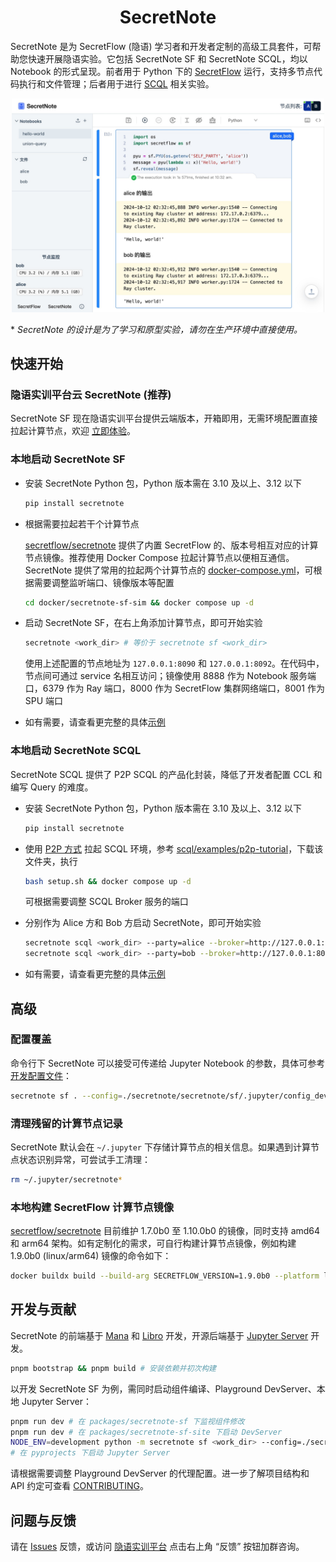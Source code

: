 <h1 align="center">SecretNote</h1>

SecretNote 是为 SecretFlow (隐语) 学习者和开发者定制的高级工具套件，可帮助您快速开展隐语实验。它包括 SecretNote SF 和 SecretNote SCQL，均以 Notebook 的形式呈现。前者用于 Python 下的 [SecretFlow](https://www.secretflow.org.cn/zh-CN/docs/secretflow) 运行，支持多节点代码执行和文件管理；后者用于进行 [SCQL](https://www.secretflow.org.cn/zh-CN/docs/scql) 相关实验。

<p align="center">
  <img src="docs/images/first-view.jpg" alt="first-view" style="width: 500px;" />
</p>

\* _SecretNote 的设计是为了学习和原型实验，请勿在生产环境中直接使用。_

## 快速开始

### 隐语实训平台云 SecretNote (推荐)

SecretNote SF 现在隐语实训平台提供云端版本，开箱即用，无需环境配置直接拉起计算节点，欢迎 [立即体验](https://studio.secretflow.com/secretnote)。

### 本地启动 SecretNote SF

- 安装 SecretNote Python 包，Python 版本需在 3.10 及以上、3.12 以下

  ```sh
  pip install secretnote
  ```

- 根据需要拉起若干个计算节点

  [secretflow/secretnote](https://hub.docker.com/r/secretflow/secretnote) 提供了内置 SecretFlow 的、版本号相互对应的计算节点镜像。推荐使用 Docker Compose 拉起计算节点以便相互通信。SecretNote 提供了常用的拉起两个计算节点的 [docker-compose.yml](./docker/secretnote-sf-sim/docker-compose.yml)，可根据需要调整监听端口、镜像版本等配置

  ```sh
  cd docker/secretnote-sf-sim && docker compose up -d
  ```

- 启动 SecretNote SF，在右上角添加计算节点，即可开始实验

  ```sh
  secretnote <work_dir> # 等价于 secretnote sf <work_dir>
  ```

  使用上述配置的节点地址为 `127.0.0.1:8090` 和 `127.0.0.1:8092`。在代码中，节点间可通过 service 名相互访问；镜像使用 8888 作为 Notebook 服务端口，6379 作为 Ray 端口，8000 作为 SecretFlow 集群网络端口，8001 作为 SPU 端口

- 如有需要，请查看更完整的具体[示例](docs/SECRETFLOW-INTRO.md)

### 本地启动 SecretNote SCQL

SecretNote SCQL 提供了 P2P SCQL 的产品化封装，降低了开发者配置 CCL 和编写 Query 的难度。

- 安装 SecretNote Python 包，Python 版本需在 3.10 及以上、3.12 以下

  ```sh
  pip install secretnote
  ```

- 使用 [P2P 方式](https://www.secretflow.org.cn/zh-CN/docs/scql/main/topics/deployment/how-to-deploy-p2p-cluster) 拉起 SCQL 环境，参考 [scql/examples/p2p-tutorial](https://github.com/secretflow/scql/tree/main/examples/p2p-tutorial)，下载该文件夹，执行

  ```sh
  bash setup.sh && docker compose up -d
  ```

  可根据需要调整 SCQL Broker 服务的端口

- 分别作为 Alice 方和 Bob 方启动 SecretNote，即可开始实验

  ```sh
  secretnote scql <work_dir> --party=alice --broker=http://127.0.0.1:8081
  secretnote scql <work_dir> --party=bob --broker=http://127.0.0.1:8082
  ```

- 如有需要，请查看更完整的具体[示例](docs/SCQL-INTRO.md)

## 高级

### 配置覆盖

命令行下 SecretNote 可以接受可传递给 Jupyter Notebook 的参数，具体可参考 [开发配置文件](pyprojects/secretnote/secretnote/sf/.jupyter/config_dev.py)：

```sh
secretnote sf . --config=./secretnote/secretnote/sf/.jupyter/config_dev.py --no-browser
```

### 清理残留的计算节点记录

SecretNote 默认会在 `~/.jupyter` 下存储计算节点的相关信息。如果遇到计算节点状态识别异常，可尝试手工清理：

```sh
rm ~/.jupyter/secretnote*
```

### 本地构建 SecretFlow 计算节点镜像

[secretflow/secretnote](https://hub.docker.com/r/secretflow/secretnote) 目前维护 1.7.0b0 至 1.10.0b0 的镜像，同时支持 amd64 和 arm64 架构。如有定制化的需求，可自行构建计算节点镜像，例如构建 1.9.0b0 (linux/arm64) 镜像的命令如下：

```sh
docker buildx build --build-arg SECRETFLOW_VERSION=1.9.0b0 --platform linux/arm64 -t secretflow/secretnote:1.9.0b0 -f ./docker/secretflow-secretnote/Dockerfile .
```

## 开发与贡献

SecretNote 的前端基于 [Mana](https://github.com/difizen/mana) 和 [Libro](https://github.com/difizen/libro) 开发，开源后端基于 [Jupyter Server](https://github.com/jupyter-server/jupyter_server) 开发。

```sh
pnpm bootstrap && pnpm build # 安装依赖并初次构建
```

以开发 SecretNote SF 为例，需同时启动组件编译、Playground DevServer、本地 Jupyter Server：

```sh
pnpm run dev # 在 packages/secretnote-sf 下监视组件修改
pnpm run dev # 在 packages/secretnote-sf-site 下启动 DevServer
NODE_ENV=development python -m secretnote sf <work_dir> --config=./secretnote/secretnote/sf/.jupyter/config_dev.py --no-browser
# 在 pyprojects 下启动 Jupyter Server
```

请根据需要调整 Playground DevServer 的代理配置。进一步了解项目结构和 API 约定可查看 [CONTRIBUTING](CONTRIBUTING.md)。

## 问题与反馈

请在 [Issues](https://github.com/secretflow/secretnote/issues) 反馈，或访问 [隐语实训平台](https://studio.secretflow.com/) 点击右上角 “反馈” 按钮加群咨询。
